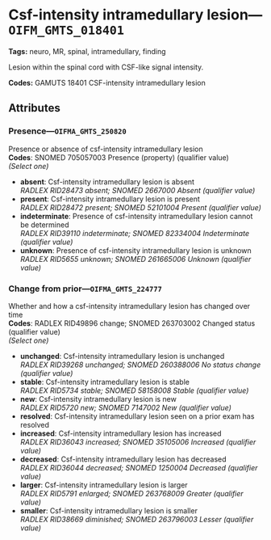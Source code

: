 # Csf-intensity intramedullary lesion—`OIFM_GMTS_018401`

**Tags:** neuro, MR, spinal, intramedullary, finding

Lesion within the spinal cord with CSF-like signal intensity.

**Codes:** GAMUTS 18401 CSF-intensity intramedullary lesion

## Attributes

### Presence—`OIFMA_GMTS_250820`

Presence or absence of csf-intensity intramedullary lesion  
**Codes**: SNOMED 705057003 Presence (property) (qualifier value)  
*(Select one)*

- **absent**: Csf-intensity intramedullary lesion is absent  
_RADLEX RID28473 absent; SNOMED 2667000 Absent (qualifier value)_
- **present**: Csf-intensity intramedullary lesion is present  
_RADLEX RID28472 present; SNOMED 52101004 Present (qualifier value)_
- **indeterminate**: Presence of csf-intensity intramedullary lesion cannot be determined  
_RADLEX RID39110 indeterminate; SNOMED 82334004 Indeterminate (qualifier value)_
- **unknown**: Presence of csf-intensity intramedullary lesion is unknown  
_RADLEX RID5655 unknown; SNOMED 261665006 Unknown (qualifier value)_

### Change from prior—`OIFMA_GMTS_224777`

Whether and how a csf-intensity intramedullary lesion has changed over time  
**Codes**: RADLEX RID49896 change; SNOMED 263703002 Changed status (qualifier value)  
*(Select one)*

- **unchanged**: Csf-intensity intramedullary lesion is unchanged  
_RADLEX RID39268 unchanged; SNOMED 260388006 No status change (qualifier value)_
- **stable**: Csf-intensity intramedullary lesion is stable  
_RADLEX RID5734 stable; SNOMED 58158008 Stable (qualifier value)_
- **new**: Csf-intensity intramedullary lesion is new  
_RADLEX RID5720 new; SNOMED 7147002 New (qualifier value)_
- **resolved**: Csf-intensity intramedullary lesion seen on a prior exam has resolved  
- **increased**: Csf-intensity intramedullary lesion has increased  
_RADLEX RID36043 increased; SNOMED 35105006 Increased (qualifier value)_
- **decreased**: Csf-intensity intramedullary lesion has decreased  
_RADLEX RID36044 decreased; SNOMED 1250004 Decreased (qualifier value)_
- **larger**: Csf-intensity intramedullary lesion is larger  
_RADLEX RID5791 enlarged; SNOMED 263768009 Greater (qualifier value)_
- **smaller**: Csf-intensity intramedullary lesion is smaller  
_RADLEX RID38669 diminished; SNOMED 263796003 Lesser (qualifier value)_